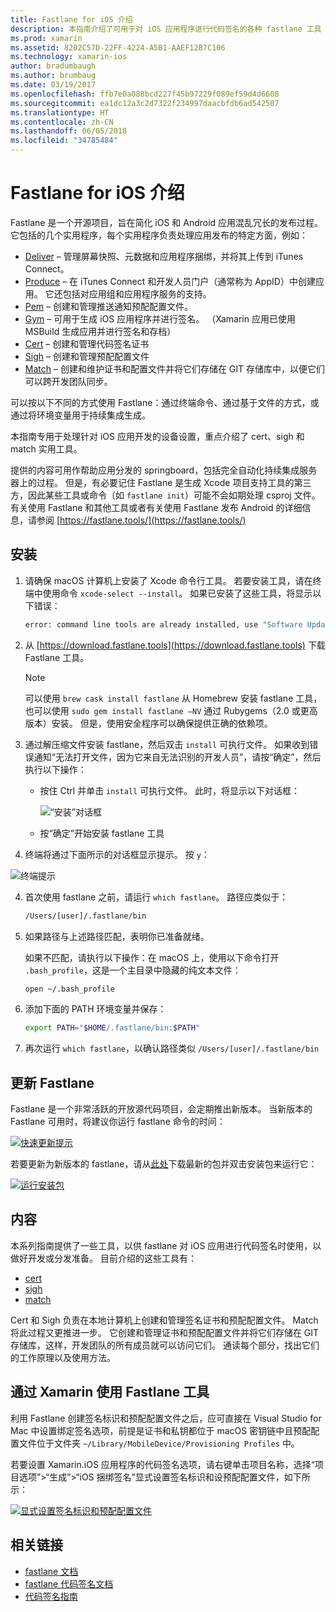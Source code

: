 ```yaml
---
title: Fastlane for iOS 介绍
description: 本指南介绍了可用于对 iOS 应用程序进行代码签名的各种 fastlane 工具 其中介绍了如何更新、安装和使用 fastlane 工具。
ms.prod: xamarin
ms.assetid: 8202C57D-22FF-4224-A5B1-AAEF12B7C106
ms.technology: xamarin-ios
author: bradumbaugh
ms.author: brumbaug
ms.date: 03/19/2017
ms.openlocfilehash: ffb7e0a088bcd227f45b97229f089ef59d4d6608
ms.sourcegitcommit: ea1dc12a3c2d7322f234997daacbfdb6ad542507
ms.translationtype: HT
ms.contentlocale: zh-CN
ms.lasthandoff: 06/05/2018
ms.locfileid: "34785484"
---
```

# <a name="introduction-to-fastlane-for-ios"></a>Fastlane for iOS 介绍

Fastlane 是一个开源项目，旨在简化 iOS 和 Android 应用混乱冗长的发布过程。 它包括的几个实用程序，每个实用程序负责处理应用发布的特定方面，例如：

- [Deliver](https://github.com/fastlane/fastlane/tree/master/deliver#readme) – 管理屏幕快照、元数据和应用程序捆绑，并将其上传到 iTunes Connect。
- [Produce](https://github.com/fastlane/fastlane/tree/master/produce#readme) – 在 iTunes Connect 和开发人员门户（通常称为 AppID）中创建应用。 它还包括对应用组和应用程序服务的支持。
- [Pem](https://github.com/fastlane/fastlane/tree/master/pem#readme) – 创建和管理推送通知预配配置文件。
- [Gym](https://github.com/fastlane/fastlane/tree/master/gym#readme) – 可用于生成 iOS 应用程序并进行签名。 （Xamarin 应用已使用 MSBuild 生成应用并进行签名和存档）
- [Cert](https://github.com/fastlane/fastlane/tree/master/cert#readme) – 创建和管理代码签名证书 
- [Sigh](https://github.com/fastlane/fastlane/tree/master/sigh#readme) – 创建和管理预配配置文件
- [Match](https://github.com/fastlane/fastlane/tree/master/match#readme) – 创建和维护证书和配置文件并将它们存储在 GIT 存储库中，以便它们可以跨开发团队同步。

可以按以下不同的方式使用 Fastlane：通过终端命令、通过基于文件的方式，或通过将环境变量用于持续集成生成。 

本指南专用于处理针对 iOS 应用开发的设备设置，重点介绍了 cert、sigh 和 match 实用工具。 

提供的内容可用作帮助应用分发的 springboard，包括完全自动化持续集成服务器上的过程。 但是，有必要记住 Fastlane 是生成 Xcode 项目支持工具的第三方，因此某些工具或命令（如 `fastlane init`）可能不会如期处理 csproj 文件。 有关使用 Fastlane 和其他工具或者有关使用 Fastlane 发布 Android 的详细信息，请参阅 [https://fastlane.tools/](https://fastlane.tools/)

<a name="Installation" />

## <a name="installation"></a>安装

1. 请确保 macOS 计算机上安装了 Xcode 命令行工具。 若要安装工具，请在终端中使用命令 `xcode-select --install`。 如果已安装了这些工具，将显示以下错误：

    ```bash
    error: command line tools are already installed, use "Software Update" to install updates
    ```

2. 从 [https://download.fastlane.tools](https://download.fastlane.tools) 下载 Fastlane 工具。 

    > [!NOTE]
    > 可以使用 `brew cask install fastlane` 从 Homebrew 安装 fastlane 工具，也可以使用 `sudo gem install fastlane –NV` 通过 Rubygems（2.0 或更高版本）安装。 但是，使用安全程序可以确保提供正确的依赖项。 

3. 通过解压缩文件安装 fastlane，然后双击 `install` 可执行文件。 如果收到错误通知“无法打开文件，因为它来自无法识别的开发人员”，请按“确定”，然后执行以下操作：
    - 按住 Ctrl 并单击 `install` 可执行文件。 此时，将显示以下对话框：

      ![](images/fastlane-image12.png "“安装”对话框")
    
    - 按“确定”开始安装 fastlane 工具

4. 终端将通过下面所示的对话框显示提示。 按 `y`：

  ![](images/fastlane-image13.png "终端提示")
 
4. 首次使用 fastlane 之前，请运行 `which fastlane`。 路径应类似于： 

    ```bash
    /Users/[user]/.fastlane/bin
    ```

5. 如果路径与上述路径匹配，表明你已准备就绪。

     如果不匹配，请执行以下操作：在 macOS 上，使用以下命令打开 `.bash_profile`，这是一个主目录中隐藏的纯文本文件：

    ```bash
    open ~/.bash_profile
    ```

6. 添加下面的 PATH 环境变量并保存： 

    ```bash
    export PATH="$HOME/.fastlane/bin:$PATH"
    ```

7.  再次运行 `which fastlane`，以确认路径类似 `/Users/[user]/.fastlane/bin`


## <a name="updating-fastlane"></a>更新 Fastlane

Fastlane 是一个非常活跃的开放源代码项目，会定期推出新版本。 当新版本的 Fastlane 可用时，将建议你运行 fastlane 命令的时间：

[![](images/fastlane-image0.png "快速更新提示")](images/fastlane-image0.png#lightbox)


若要更新为新版本的 fastlane，请从[此处](https://download.fastlane.tools)下载最新的包并双击安装包来运行它：

[![](images/fastlane-image0a.png "运行安装包")](images/fastlane-image0a.png#lightbox)


## <a name="contents"></a>内容

本系列指南提供了一些工具，以供 fastlane 对 iOS 应用进行代码签名时使用，以做好开发或分发准备。 目前介绍的这些工具有：

- [cert](~/ios/deploy-test/provisioning/fastlane/cert.md)
- [sigh](~/ios/deploy-test/provisioning/fastlane/sigh.md)
- [match](~/ios/deploy-test/provisioning/fastlane/match.md)

Cert 和 Sigh 负责在本地计算机上创建和管理签名证书和预配配置文件。 Match 将此过程又更推进一步。 它创建和管理证书和预配配置文件并将它们存储在 GIT 存储库，这样，开发团队的所有成员就可以访问它们。 通读每个部分，找出它们的工作原理以及使用方法。

## <a name="using-fastlane-tools-with-xamarin"></a>通过 Xamarin 使用 Fastlane 工具

利用 Fastlane 创建签名标识和预配配置文件之后，应可直接在 Visual Studio for Mac 中设置绑定签名选项，前提是证书和私钥都位于 macOS 密钥链中且预配配置文件位于文件夹 `~/Library/MobileDevice/Provisioning Profiles` 中。

若要设置 Xamarin.iOS 应用程序的代码签名选项，请右键单击项目名称，选择“项目选项”>“生成”>“iOS 捆绑签名”显式设置签名标识和设预配配置文件，如下所示：

[![](images/fastlane-image11.png "显式设置签名标识和预配配置文件")](images/fastlane-image11.png#lightbox)

## <a name="related-links"></a>相关链接

- [fastlane 文档](https://fastlane.tools/)
- [fastlane 代码签名文档](https://docs.fastlane.tools/codesigning/getting-started/)
- [代码签名指南](https://codesigning.guide/)
